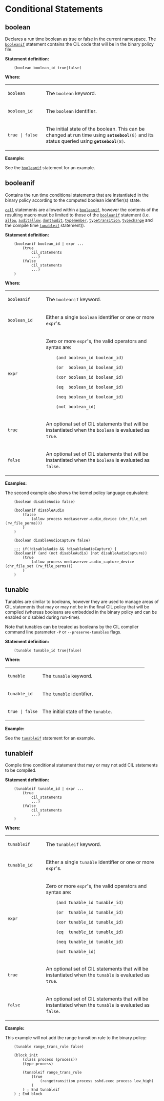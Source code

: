 Conditional Statements
======================

boolean
-------

Declares a run time boolean as true or false in the current namespace. The [`booleanif`](cil_conditional_statements.md#booleanif) statement contains the CIL code that will be in the binary policy file.

**Statement definition:**

```secil
    (boolean boolean_id true|false)
```

**Where:**

<table>
<colgroup>
<col width="25%" />
<col width="75%" />
</colgroup>
<tbody>
<tr class="odd">
<td align="left"><p><code>boolean</code></p></td>
<td align="left"><p>The <code>boolean</code> keyword.</p></td>
</tr>
<tr class="even">
<td align="left"><p><code>boolean_id</code></p></td>
<td align="left"><p>The <code>boolean</code> identifier.</p></td>
</tr>
<tr class="odd">
<td align="left"><p><code>true | false</code></p></td>
<td align="left"><p>The initial state of the boolean. This can be changed at run time using <strong><code>setsebool</code></strong><code>(8)</code> and its status queried using <strong><code>getsebool</code></strong><code>(8)</code>.</p></td>
</tr>
</tbody>
</table>

**Example:**

See the [`booleanif`](cil_conditional_statements.md#booleanif) statement for an example.

booleanif
---------

Contains the run time conditional statements that are instantiated in the binary policy according to the computed boolean identifier(s) state.

[`call`](cil_call_macro_statements.md#call) statements are allowed within a [`booleanif`](cil_conditional_statements.md#booleanif), however the contents of the resulting macro must be limited to those of the [`booleanif`](cil_conditional_statements.md#booleanif) statement (i.e. [`allow`](cil_access_vector_rules.md#allow), [`auditallow`](cil_access_vector_rules.md#auditallow), [`dontaudit`](cil_access_vector_rules.md#dontaudit), [`typemember`](cil_type_statements.md#typemember), [`typetransition`](cil_type_statements.md#typetransition), [`typechange`](cil_type_statements.md#typechange) and the compile time [`tunableif`](cil_conditional_statements.md#tunableif) statement)).

**Statement definition:**

```secil
    (booleanif boolean_id | expr ...
        (true
            cil_statements
            ...)
        (false
            cil_statements
            ...)
    )
```

**Where:**

<table>
<colgroup>
<col width="25%" />
<col width="75%" />
</colgroup>
<tbody>
<tr class="odd">
<td align="left"><p><code>booleanif</code></p></td>
<td align="left"><p>The <code>booleanif</code> keyword.</p></td>
</tr>
<tr class="even">
<td align="left"><p><code>boolean_id</code></p></td>
<td align="left"><p>Either a single <code>boolean</code> identifier or one or more <code>expr</code>'s.</p></td>
</tr>
<tr class="odd">
<td align="left"><p><code>expr</code></p></td>
<td align="left"><p>Zero or more <code>expr</code>'s, the valid operators and syntax are:</p>
<p><code>    (and boolean_id boolean_id)</code></p>
<p><code>    (or  boolean_id boolean_id)</code></p>
<p><code>    (xor boolean_id boolean_id)</code></p>
<p><code>    (eq  boolean_id boolean_id)</code></p>
<p><code>    (neq boolean_id boolean_id)</code></p>
<p><code>    (not boolean_id)</code></p></td>
</tr>
<tr class="even">
<td align="left"><p><code>true</code></p></td>
<td align="left"><p>An optional set of CIL statements that will be instantiated when the <code>boolean</code> is evaluated as <code>true</code>.</p></td>
</tr>
<tr class="odd">
<td align="left"><p><code>false</code></p></td>
<td align="left"><p>An optional set of CIL statements that will be instantiated when the <code>boolean</code> is evaluated as <code>false</code>.</p></td>
</tr>
</tbody>
</table>

**Examples:**

The second example also shows the kernel policy language equivalent:

```secil
    (boolean disableAudio false)

    (booleanif disableAudio
        (false
            (allow process mediaserver.audio_device (chr_file_set (rw_file_perms)))
        )
    )

    (boolean disableAudioCapture false)

    ;;; if(!disableAudio && !disableAudioCapture) {
    (booleanif (and (not disableAudio) (not disableAudioCapture))
        (true
            (allow process mediaserver.audio_capture_device (chr_file_set (rw_file_perms)))
        )
    )
```

tunable
-------

Tunables are similar to booleans, however they are used to manage areas of CIL statements that may or may not be in the final CIL policy that will be compiled (whereas booleans are embedded in the binary policy and can be enabled or disabled during run-time).

Note that tunables can be treated as booleans by the CIL compiler command line parameter `-P` or `--preserve-tunables` flags.

**Statement definition:**

```secil
    (tunable tunable_id true|false)
```

**Where:**

<table>
<colgroup>
<col width="25%" />
<col width="75%" />
</colgroup>
<tbody>
<tr class="odd">
<td align="left"><p><code>tunable</code></p></td>
<td align="left"><p>The <code>tunable</code> keyword.</p></td>
</tr>
<tr class="even">
<td align="left"><p><code>tunable_id</code></p></td>
<td align="left"><p>The <code>tunable</code> identifier.</p></td>
</tr>
<tr class="odd">
<td align="left"><p><code>true | false</code></p></td>
<td align="left"><p>The initial state of the <code>tunable</code>.</p></td>
</tr>
</tbody>
</table>

**Example:**

See the [`tunableif`](cil_conditional_statements.md#tunableif) statement for an example.

tunableif
---------

Compile time conditional statement that may or may not add CIL statements to be compiled.

**Statement definition:**

```secil
    (tunableif tunable_id | expr ...
        (true
            cil_statements
            ...)
        (false
            cil_statements
            ...)
    )
```

**Where:**

<table>
<colgroup>
<col width="25%" />
<col width="75%" />
</colgroup>
<tbody>
<tr class="odd">
<td align="left"><p><code>tunableif</code></p></td>
<td align="left"><p>The <code>tunableif</code> keyword.</p></td>
</tr>
<tr class="even">
<td align="left"><p><code>tunable_id</code></p></td>
<td align="left"><p>Either a single <code>tunable</code> identifier or one or more <code>expr</code>'s.</p></td>
</tr>
<tr class="odd">
<td align="left"><p><code>expr</code></p></td>
<td align="left"><p>Zero or more <code>expr</code>'s, the valid operators and syntax are:</p>
<p><code>    (and tunable_id tunable_id)</code></p>
<p><code>    (or  tunable_id tunable_id)</code></p>
<p><code>    (xor tunable_id tunable_id)</code></p>
<p><code>    (eq  tunable_id tunable_id)</code></p>
<p><code>    (neq tunable_id tunable_id)</code></p>
<p><code>    (not tunable_id)</code></p></td>
</tr>
<tr class="even">
<td align="left"><p><code>true</code></p></td>
<td align="left"><p>An optional set of CIL statements that will be instantiated when the <code>tunable</code> is evaluated as <code>true</code>.</p></td>
</tr>
<tr class="odd">
<td align="left"><p><code>false</code></p></td>
<td align="left"><p>An optional set of CIL statements that will be instantiated when the <code>tunable</code> is evaluated as <code>false</code>.</p></td>
</tr>
</tbody>
</table>

**Example:**

This example will not add the range transition rule to the binary policy:

```secil
    (tunable range_trans_rule false)

    (block init
        (class process (process))
        (type process)

        (tunableif range_trans_rule
            (true
                (rangetransition process sshd.exec process low_high)
            )
        ) ; End tunableif
    ) ; End block
```

